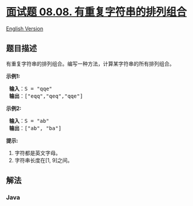 # [面试题 08.08. 有重复字符串的排列组合](https://leetcode.cn/problems/permutation-ii-lcci)

[English Version](/lcci/08.08.Permutation%20II/README_EN.md)

## 题目描述


<p>有重复字符串的排列组合。编写一种方法，计算某字符串的所有排列组合。</p>
<p><strong>示例1:</strong></p>
<pre><strong> 输入</strong>：S = &quot;qqe&quot;
<strong> 输出</strong>：[&quot;eqq&quot;,&quot;qeq&quot;,&quot;qqe&quot;]
</pre>
<p><strong>示例2:</strong></p>
<pre><strong> 输入</strong>：S = &quot;ab&quot;
<strong> 输出</strong>：[&quot;ab&quot;, &quot;ba&quot;]
</pre>
<p><strong>提示:</strong></p>
<ol>
	<li>字符都是英文字母。</li>
	<li>字符串长度在[1, 9]之间。</li>
</ol>

## 解法

### **Java**

```java

```
